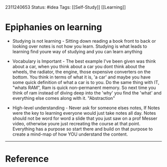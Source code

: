 2311240653
	Status: #idea 
		Tags:  [[Self-Study]] [[Learning]]

# Epiphanies on learning

- Studying is not learning - Sitting down reading a book front to back or looking over notes is not how you learn. Studying is what leads to learning find youre way of studying and you can learn anything
    
- Vocabulary is Important - The best example I've been given was think about a car, when you think about a car you dont think about the wheels, the radiator, the engine, those expensive converters on the bottom. You think in terms of what it is, 'a car' and maybe you have some quick definition of what a car is to you. Do the same thing with IT, "whats RAM", Ram is quick non-permanent memory. So next time you think of ram instead of diving deep into the 'why' you find the 'what' and everything else comes along with it. "Abstraction" 
    
- High-level understanding - Never ask for someone elses notes, If Notes were the key to learning everyone would just take notes all day. Notes should not be word for word a slide that you just saw on a prof Messer video, otherwise youre just recreating the course at that point. Everything has a purpose so start there and build on that purpose to create a mind-map of how YOU understand the content.
---
# Reference
